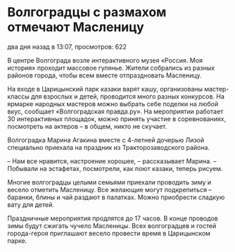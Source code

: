# Волгоградцы с размахом отмечают Масленицу

два дня назад в 13:07, просмотров: 622

В центре Волгограда возле интерактивного музея «Россия. Моя история» проходит массовое гулянье. Жители собрались из разных районов города, чтобы всем вместе отпраздновать Масленицу.

На входе в Царицынский парк казаки варят кашу, организованы мастер-классы для взрослых и детей, проводится много разных конкурсов. На ярмарке народных мастеров можно выбрать себе поделки на любой вкус, сообщает «Волгоградская правда.ру». На мероприятии работает 30 интерактивных площадок, можно принять участие в соревнованиях, посмотреть на актеров – в общем, никто не скучает.

Волгоградка Марина Агакина вместе с 4-летней дочерью Лизой специально приехала на праздник из Тракторозаводского района.

– Нам все нравится, настроение хорошее, – рассказывает Марина. – Побывали на эстафетах, посмотрели, как поют казаки, теперь рисуем.

Многие волгоградцы целыми семьями приехали проводить зиму и весело отметить Масленицу. Все желающие могут подкрепиться – баранки, блины и чай раздают в палатках. Можно приобрести сладкую вату для детей.

Праздничные мероприятия продлятся до 17 часов. В конце проводов зимы будут сжигать чучело Масленицы. Всех волгоградцев и гостей города-героя приглашают весело провести время в Царицынском парке.